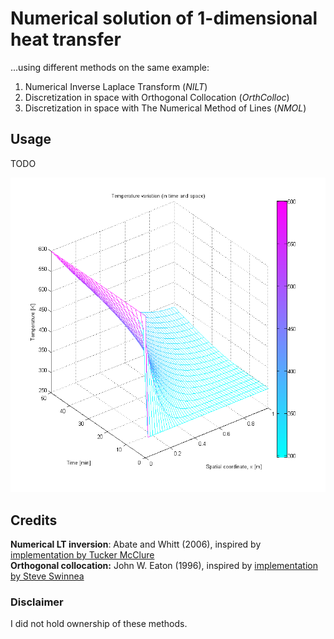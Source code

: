 # Numerical solution of 1-dimensional heat transfer
...using different methods on the same example:
1. Numerical Inverse Laplace Transform (*NILT*)  
2. Discretization in space with Orthogonal Collocation (*OrthColloc*)  
3. Discretization in space with The Numerical Method of Lines (*NMOL*)  

## Usage
TODO

![Example figure](assets/plotResExample.png?raw=true "Example")  

## Credits
**Numerical LT inversion**: Abate and Whitt (2006), inspired by [implementation by Tucker McClure](https://se.mathworks.com/matlabcentral/fileexchange/39035-numerical-inverse-laplace-transform)  
**Orthogonal collocation:** John W. Eaton (1996), inspired by [implementation by Steve Swinnea](https://github.com/srikanthbojja/matlabtest/blob/master/colloc.m)  

### Disclaimer
I did not hold ownership of these methods.